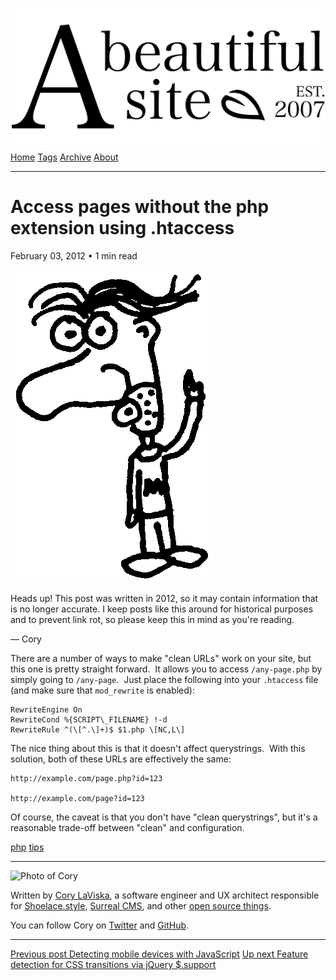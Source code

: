 <a href="../../index.html" class="header-link"><img src="../../images/logos/wordmark.svg" alt="A Beautiful Site" class="wordmark" /></a> <a href="../../index.html" class="nav-item">Home</a> <a href="../../tags/index.html" class="nav-item">Tags</a> <a href="../index.html" class="nav-item">Archive</a> <a href="../../about/index.html" class="nav-item">About</a>

------------------------------------------------------------------------

Access pages without the php extension using .htaccess
======================================================

February 03, 2012 • 1 min read

![A drawing of a cartoon man pointing upwards](../../images/artwork/pointer.gif)

Heads up! This post was written in 2012, so it may contain information that is no longer accurate. I keep posts like this around for historical purposes and to prevent link rot, so please keep this in mind as you're reading.

— Cory

There are a number of ways to make "clean URLs" work on your site, but this one is pretty straight forward.  It allows you to access `/any-page.php` by simply going to `/any-page`.  Just place the following into your `.htaccess` file (and make sure that `mod_rewrite` is enabled):

    RewriteEngine On
    RewriteCond %{SCRIPT\_FILENAME} !-d
    RewriteRule ^(\[^.\]+)$ $1.php \[NC,L\]

The nice thing about this is that it doesn't affect querystrings.  With this solution, both of these URLs are effectively the same:

    http://example.com/page.php?id=123

    http://example.com/page?id=123

Of course, the caveat is that you don't have "clean querystrings", but it's a reasonable trade-off between "clean" and configuration.

<a href="../../tags/php/index.html" class="post-tag">php</a> <a href="../../tags/tips/index.html" class="post-tag">tips</a>

------------------------------------------------------------------------

<img src="http://0.gravatar.com/avatar/bf1b3b95fd5b096a3592247c29667b33?s=512" alt="Photo of Cory" class="avatar avatar-small" />

Written by [Cory LaViska](../../index-4.html), a software engineer and UX architect responsible for [Shoelace.style](https://shoelace.style/), [Surreal CMS](https://www.surrealcms.com/), and other [open source things](https://github.com/claviska).

You can follow Cory on [Twitter](https://twitter.com/bgooonz) and [GitHub](https://github.com/claviska).

------------------------------------------------------------------------

<a href="../detecting-mobile-devices-with-javascript/index.html" class="post-nav-previous"><span class="small">Previous post</span> Detecting mobile devices with JavaScript</a> <a href="../feature-detection-for-css-transitions-via-jquery-support/index.html" class="post-nav-next"><span class="small">Up next</span> Feature detection for CSS transitions via jQuery $.support</a>
